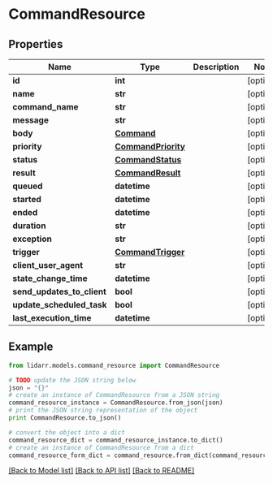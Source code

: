# CommandResource


## Properties

Name | Type | Description | Notes
------------ | ------------- | ------------- | -------------
**id** | **int** |  | [optional] 
**name** | **str** |  | [optional] 
**command_name** | **str** |  | [optional] 
**message** | **str** |  | [optional] 
**body** | [**Command**](Command.md) |  | [optional] 
**priority** | [**CommandPriority**](CommandPriority.md) |  | [optional] 
**status** | [**CommandStatus**](CommandStatus.md) |  | [optional] 
**result** | [**CommandResult**](CommandResult.md) |  | [optional] 
**queued** | **datetime** |  | [optional] 
**started** | **datetime** |  | [optional] 
**ended** | **datetime** |  | [optional] 
**duration** | **str** |  | [optional] 
**exception** | **str** |  | [optional] 
**trigger** | [**CommandTrigger**](CommandTrigger.md) |  | [optional] 
**client_user_agent** | **str** |  | [optional] 
**state_change_time** | **datetime** |  | [optional] 
**send_updates_to_client** | **bool** |  | [optional] 
**update_scheduled_task** | **bool** |  | [optional] 
**last_execution_time** | **datetime** |  | [optional] 

## Example

```python
from lidarr.models.command_resource import CommandResource

# TODO update the JSON string below
json = "{}"
# create an instance of CommandResource from a JSON string
command_resource_instance = CommandResource.from_json(json)
# print the JSON string representation of the object
print CommandResource.to_json()

# convert the object into a dict
command_resource_dict = command_resource_instance.to_dict()
# create an instance of CommandResource from a dict
command_resource_form_dict = command_resource.from_dict(command_resource_dict)
```
[[Back to Model list]](../README.md#documentation-for-models) [[Back to API list]](../README.md#documentation-for-api-endpoints) [[Back to README]](../README.md)


